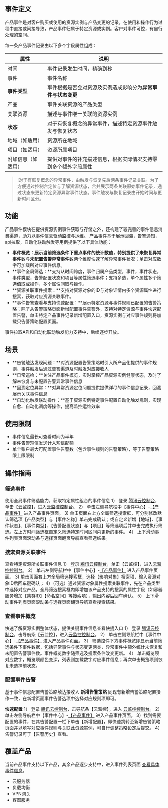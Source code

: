 ## 事件定义
产品事件是对客户购买或使用的资源实例与产品变更的记录，在使用和操作行为过程中直接或间接导致，产品事件归属于特定资源或实例。客户对事件可控，有自行处理的空间。

每一条产品事件记录由以下多个字段属性组成：

| 属性            | 说明 |
| ------------- | ----- |
| 时间 | 事件记录发生时间，精确到秒  |
| 事件   | 事件名称     |
| **事件类型**   | 事件根据是否会对资源及实例造成影响分为**异常事件**与**状态变更**   |
| 产品 | 事件关联资源的产品类型  |
| 关联资源   | 描述与事件唯一关联的资源实例     |
| **状态**   | 对于有恢复概念的异常事件，描述特定资源事件触发与恢复状态|
| 地域（如适用）   | 资源所在地域     |
| 项目（如适用） | 资源所属项目    |
| 附加信息（如适用）   | 提供对事件的补充描述信息，根据实际情况支持零到多个额外字段属性  |

>!对于有恢复概念的异常事件，由触发与恢复先后两条事件记录关联。为了方便通过控制台定位与了解资源状态，合并展示两条关联原始事件记录，通过状态来更新特定资源异常事件状态。事件触发与恢复记录由开始时间与更新时间区分。


## 功能
产品事件模块在提供资源实例事件获取与存储之外，还构建了较完善的事件信息消费渠道，助力以事件信息驱动监控与运维。
产品事件基于展示回溯，告警通知，api拉取，自动化联动触发等用例提供了以下具体功能：
- **事件概览：**展示当前筛选条件下重点事件的统计数值，特别提供了**未恢复异常事件**数与**未配置告警异常事件**数两个维度快速了解异常事件状况；单击对应数字可加载所对应事件信息。
- **事件全局筛选：**支持从时间跨度，事件归属产品类型，事件，事件状态，事件类型，告警配置状态和项目等属性筛选事件；支持多选，单个属性多个筛选值取或操作，多个属性间取与操作。
- **资源关联事件搜索：**支持对资源对象的ID与对象详情内多个资源属性进行搜索，获取对应资源关联事件。
- **事件告警查看与支持快速配置：**展示特定资源与事件规则已配置的告警策略；除了从告警策略页面新增配置事件告警外，支持对特定资源与事件快速配置告警，单击特定产品事件记录新增配置入口，资源实例与对应事件规则将加载只告警策略配置页面。

事件拉取API和自动化联动触发能力支持中，后续逐步开放。


## 场景
- **告警触达发现问题：**对资源配置告警策略时引入所产品化提供的事件规则，事件触发后通过告警渠道及时触发对应接收人
- **日常巡检：**关注产品事件概览，实时掌控产品资源实例健康状态，及时了解未恢复与未配置告警异常事件信息
- **回溯定位异常：**对异常资源定位问题提供提供详尽的事件信息记录，回溯展示关联事件信息
- **自动化触发联动操作：**基于资源实例特定事件配置自动化触发规则，实现自愈、自动化调度等操作，提高监控运维效率



## 使用限制
- 事件信息最长可查看时间为半年
- 事件告警短信发送计入短信配额
- 单个账户最大可配置事件告警数（包含事件规则的告警策略），等于告警策略限上限限制


## 操作指南
### 筛选事件
使用全局事件筛选能力，获取特定属性组合的事件信息
1） 登录 [腾讯云控制台](https://console.cloud.tencent.com/)，单击【云监控】，进入[云监控控制台](https://console.cloud.tencent.com/monitor/overview)。
2） 单击左侧导航栏中【事件中心】-[【产品事件】](https://console.cloud.tencent.com/monitor/event/product) 进入产品事件页面。
3)  单击页面右上方全局筛选搜索框，可分别修改默认筛选项【产品类型】与【事件名称】单击完成确认；或自定义新增【地域】、【事件状态】、【事件类型】、【告警配置状态】与【项目】等筛选项后并单击完成执行筛选。左上方时间筛选框自定义筛选特定时间区间内更新的事件。
4） 上下滑动事件列表页面滚动条与选择页面翻页导航查看筛选结果。

### 搜索资源关联事件
查看特定资源所关联事件信息
1） 登录 [腾讯云控制台](https://console.cloud.tencent.com/)，单击【云监控】，进入[云监控控制台](https://console.cloud.tencent.com/monitor/overview)。
2） 单击左侧导航栏中【事件中心】-[【产品事件】](https://console.cloud.tencent.com/monitor/event/product) 进入产品事件页面。
3)  单击页面右上方全局筛选搜索框，选择【影响对象】搜索项，输入资源对象ID后回车键确认；
4）（可选）通过资源对象属性搜索关联事件，先在产品类型中选择对应产品，全局筛选搜索框内即增加该产品支持的搜索的属性字段（如容器服务增加【集群ID】【命名空间】等搜索项），输出内容后回车确认。
5） 上下滑动事件列表页面滚动条与选择页面翻页导航查看搜索结果。


### 查看事件概览
快速了解资源实例整体状态，提供关键事件信息查看快捷入口
1） 登录 [腾讯云控制台](https://console.cloud.tencent.com/)，击导航条【云监控】，进入[云监控控制台](https://console.cloud.tencent.com/monitor/overview)。
2） 单击左侧导航栏中【事件中心】-[【产品事件】](https://console.cloud.tencent.com/monitor/event/product) 进入产品事件页面。
3） 筛选控件下方事件概览即显示当前筛选条件下事件数据，包括异常事件与状态变更两类，异常事件中额外统计未恢复和未配置告警事件数。事件概览数字随筛选及搜索条件改变更新。
4） 单击概览项对应数字，概览项颜色变深，列表则加载数字对应事件信息；再次单击概览项则恢复未选择前状态。

### 配置事件告警
基于事件信息配置告警策略触达接收人
**新增告警策略**
同现有新增告警策略配置操作一致，在新增页面事件告警选项中选择对应规则项即可。

**快速配置**
1） 登录 [腾讯云控制台](https://console.cloud.tencent.com/)，击导航条【云监控】，进入 [云监控控制台](https://console.cloud.tencent.com/monitor/overview)。
2） 单击左侧导航栏中【事件中心】-[【产品事件】](https://console.cloud.tencent.com/monitor/event/product) 进入产品事件页面。
3）找到需要配置的事件，在其告警配置一栏下单击【新增配置】，即快速跳转至新增告警策略页面并以填写对应事件规则与关联此资源实例，可自行调整策略设定后提交。
4） 告警记录可于【告警历史】查看。


## 覆盖产品
当前产品事件支持以下产品，其余产品逐步支持中，进入事件列表页面 [查看具体事件信息](https://cloud.tencent.com/document/product/248/14363)。
- 云服务器
- 负载均衡
- VPN网关
- 容器服务

